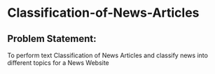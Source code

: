 # Classification-of-News-Articles
## Problem Statement:

To perform text Classification of News Articles and classify news into different topics for a News Website
